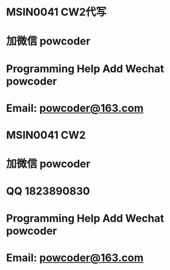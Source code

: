 # MSIN0041 CW2代写
# 加微信 powcoder

# Programming Help Add Wechat powcoder

# Email: powcoder@163.com

# MSIN0041 CW2
# 加微信 powcoder

# QQ 1823890830

# Programming Help Add Wechat powcoder

# Email: powcoder@163.com

